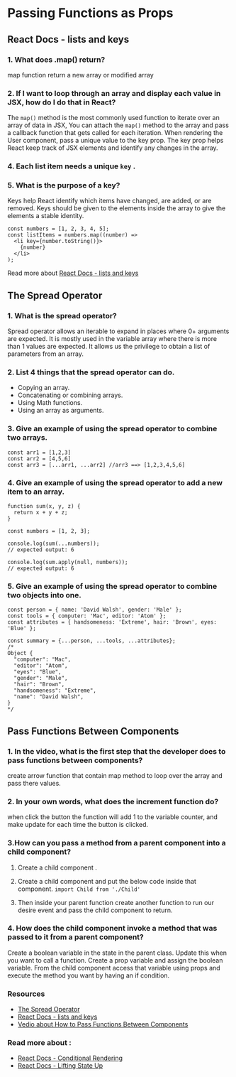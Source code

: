# Passing Functions as Props

## React Docs - lists and keys
### 1. What does .map() return?
map function return a new array or modified array

### 2. If I want to loop through an array and display each value in JSX, how do I do that in React?
The `map()` method is the most commonly used function to iterate over an array of data in JSX, You can attach the `map()` method to the array and pass a callback function that gets called for each iteration. When rendering the User component, pass a unique value to the key prop. The key prop helps React keep track of JSX elements and identify any changes in the array.

### 4. Each list item needs a unique `key` .

### 5. What is the purpose of a key?
Keys help React identify which items have changed, are added, or are removed. Keys should be given to the elements inside the array to give the elements a stable identity.

```
const numbers = [1, 2, 3, 4, 5];
const listItems = numbers.map((number) =>
  <li key={number.toString()}>
    {number}
  </li>
);
```
Read more about [React Docs - lists and keys](https://reactjs.org/docs/lists-and-keys.html)

## The Spread Operator 

### 1. What is the spread operator?
Spread operator allows an iterable to expand in places where 0+ arguments are expected. It is mostly used in the variable array where there is more than 1 values are expected. It allows us the privilege to obtain a list of parameters from an array.

### 2. List 4 things that the spread operator can do.
* Copying an array.
* Concatenating or combining arrays.
* Using Math functions.
* Using an array as arguments.

### 3. Give an example of using the spread operator to combine two arrays.

```
const arr1 = [1,2,3]
const arr2 = [4,5,6]
const arr3 = [...arr1, ...arr2] //arr3 ==> [1,2,3,4,5,6]
```

### 4. Give an example of using the spread operator to add a new item to an array.

```
function sum(x, y, z) {
  return x + y + z;
}

const numbers = [1, 2, 3];

console.log(sum(...numbers));
// expected output: 6

console.log(sum.apply(null, numbers));
// expected output: 6
```

### 5. Give an example of using the spread operator to combine two objects into one.

```
const person = { name: 'David Walsh', gender: 'Male' };
const tools = { computer: 'Mac', editor: 'Atom' };
const attributes = { handsomeness: 'Extreme', hair: 'Brown', eyes: 'Blue' };

const summary = {...person, ...tools, ...attributes};
/*
Object {
  "computer": "Mac",
  "editor": "Atom",
  "eyes": "Blue",
  "gender": "Male",
  "hair": "Brown",
  "handsomeness": "Extreme",
  "name": "David Walsh",
}
*/
```

## Pass Functions Between Components
### 1. In the video, what is the first step that the developer does to pass functions between components?
create arrow function that contain map method to loop over the array and pass there values.


### 2. In your own words, what does the increment function do?
when click the button the function will add 1 to the variable counter, and make update for each time the button is clicked.

### 3.How can you pass a method from a parent component into a child component?
1. Create a child component .
2. Create a child component and put the below code inside that component.
`import Child from './Child'`

3. Then inside your parent function create another function to run our desire event and pass the child component to return.

### 4. How does the child component invoke a method that was passed to it from a parent component?
Create a boolean variable in the state in the parent class. Update this when you want to call a function. Create a prop variable and assign the boolean variable. From the child component access that variable using props and execute the method you want by having an if condition.

### Resources
* [The Spread Operator](https://medium.com/coding-at-dawn/how-to-use-the-spread-operator-in-javascript-b9e4a8b06fab)
* [React Docs - lists and keys](https://reactjs.org/docs/lists-and-keys.html)
* [Vedio about How to Pass Functions Between Components](https://www.youtube.com/watch?v=c05OL7XbwXU)
### Read more about :
* [React Docs - Conditional Rendering](https://reactjs.org/docs/conditional-rendering.html)
* [React Docs - Lifting State Up ](https://reactjs.org/docs/lifting-state-up.html)
